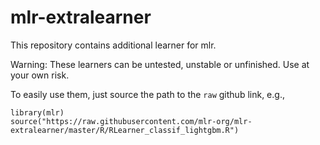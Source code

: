 # mlr-extralearner

This repository contains additional learner for mlr.

Warning: These learners can be untested, unstable or unfinished. Use at your own risk.

To easily use them, just source the path to the `raw` github link, e.g.,

```{r}
library(mlr)
source("https://raw.githubusercontent.com/mlr-org/mlr-extralearner/master/R/RLearner_classif_lightgbm.R")
```
